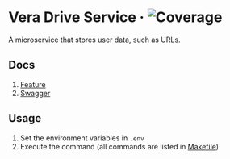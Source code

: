 # Vera Drive Service &middot; ![Coverage](https://img.shields.io/badge/Coverage-81.6%25-brightgreen)

A microservice that stores user data, such as URLs.

## Docs

1. [Feature](./docs/spec_feature.md)
2. [Swagger](https://drive.vera.sninjo.com/docs)

## Usage

1. Set the environment variables in `.env`
2. Execute the command (all commands are listed in [Makefile](./Makefile))
